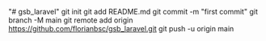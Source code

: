 "# gsb_laravel"   git init  git add README.md  git commit -m "first commit"  git branch -M main  git remote add origin https://github.com/florianbsc/gsb_laravel.git  git push -u origin main
